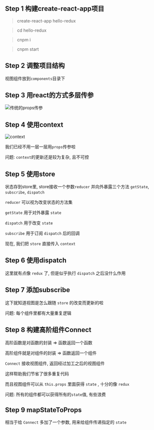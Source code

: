
## Step 1 构建create-react-app项目

> create-react-app hello-redux

> cd hello-redux

> cnpm i

> cnpm start

## Step 2 调整项目结构

视图组件放到```components```目录下

## Step 3 用react的方式多层传参

![传统的props传参](https://gitlab.zeaho.com/frontend/hello-redux/raw/master/src/assets/1.png)

## Step 4 使用context

![context](https://gitlab.zeaho.com/frontend/hello-redux/raw/master/src/assets/1.png)

我们已经不用一层一层用```props```传参啦

问题: ```context```的更新还是较为复杂, 且不可控

## Step 5 使用store

状态存到store里, store接收一个参数```reducer``` 并向外暴露三个方法 ```getState```, ```subscribe```, ```dispatch```

```reducer``` 可以视为改变状态的方法集

```getState``` 用于对外暴露 ```state```

```dispatch``` 用于改变 ```state```

```subscribe``` 用于订阅 ```dispatch``` 后的回调

现在, 我们把 ```store``` 直接传入 ```context```

## Step 6 使用dispatch

这里就有点像 ```redux``` 了, 但是似乎执行 ```dispatch``` 之后没什么作用

## Step 7 添加subscribe

这下就知道视图是怎么跟随 ```store``` 的改变而更新的啦

问题: 每个组件里都有大量重复逻辑

## Step 8 构建高阶组件Connect

高阶函数是对函数的封装 => 函数返回一个函数

高阶组件就是对组件的封装 => 函数返回一个组件

```Connect``` 接收视图组件, 返回经过加工之后的视图组件

这样帮助我们节省了很多重复代码

而且视图组件可以从 ```this.props``` 里面获得 ```state``` , 十分的像 ```redux```

问题: 所有的组件都可以获得所有的```state```值, 有些浪费

## Step 9 mapStateToProps

相当于给 ```Connect``` 多加了一个参数, 用来给组件传递指定的 ```state```